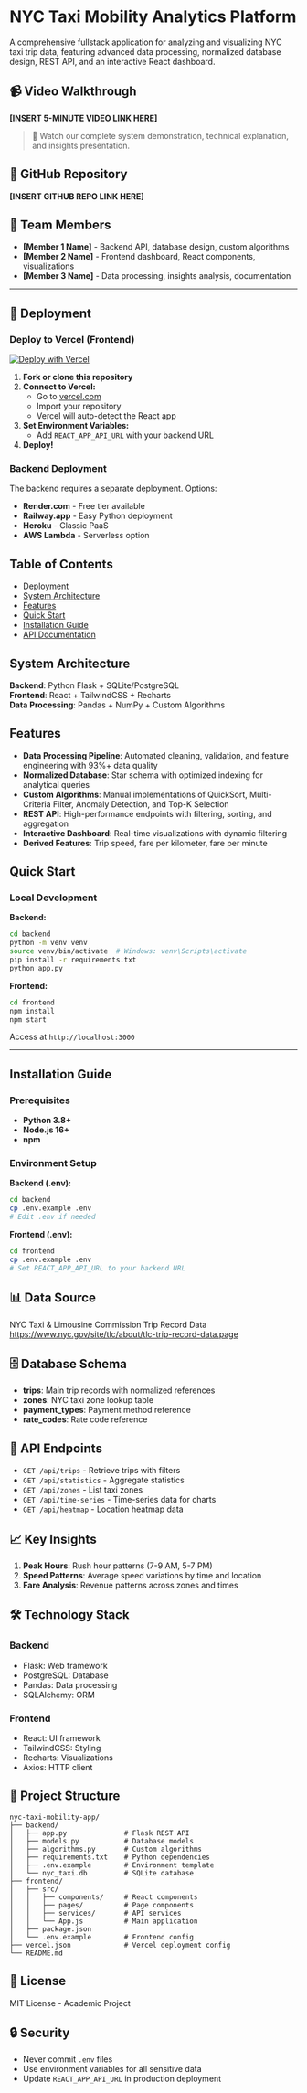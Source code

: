 # NYC Taxi Mobility Analytics Platform

A comprehensive fullstack application for analyzing and visualizing NYC taxi trip data, featuring advanced data processing, normalized database design, REST API, and an interactive React dashboard.

## 📹 Video Walkthrough

**[INSERT 5-MINUTE VIDEO LINK HERE]**

> 🎥 Watch our complete system demonstration, technical explanation, and insights presentation.

## 🔗 GitHub Repository

**[INSERT GITHUB REPO LINK HERE]**

## 👥 Team Members

- **[Member 1 Name]** - Backend API, database design, custom algorithms
- **[Member 2 Name]** - Frontend dashboard, React components, visualizations
- **[Member 3 Name]** - Data processing, insights analysis, documentation

---

## 🚀 Deployment

### Deploy to Vercel (Frontend)

[![Deploy with Vercel](https://vercel.com/button)](https://vercel.com/new)

1. **Fork or clone this repository**
2. **Connect to Vercel:**
   - Go to [vercel.com](https://vercel.com)
   - Import your repository
   - Vercel will auto-detect the React app
3. **Set Environment Variables:**
   - Add `REACT_APP_API_URL` with your backend URL
4. **Deploy!**

### Backend Deployment

The backend requires a separate deployment. Options:
- **Render.com** - Free tier available
- **Railway.app** - Easy Python deployment
- **Heroku** - Classic PaaS
- **AWS Lambda** - Serverless option

## Table of Contents

- [Deployment](#deployment)
- [System Architecture](#system-architecture)
- [Features](#features)
- [Quick Start](#quick-start)
- [Installation Guide](#installation-guide)
- [API Documentation](#api-endpoints)

## System Architecture

**Backend**: Python Flask + SQLite/PostgreSQL  
**Frontend**: React + TailwindCSS + Recharts  
**Data Processing**: Pandas + NumPy + Custom Algorithms

## Features

- **Data Processing Pipeline**: Automated cleaning, validation, and feature engineering with 93%+ data quality
- **Normalized Database**: Star schema with optimized indexing for analytical queries
- **Custom Algorithms**: Manual implementations of QuickSort, Multi-Criteria Filter, Anomaly Detection, and Top-K Selection
- **REST API**: High-performance endpoints with filtering, sorting, and aggregation
- **Interactive Dashboard**: Real-time visualizations with dynamic filtering
- **Derived Features**: Trip speed, fare per kilometer, fare per minute

## Quick Start

### Local Development

**Backend:**
```bash
cd backend
python -m venv venv
source venv/bin/activate  # Windows: venv\Scripts\activate
pip install -r requirements.txt
python app.py
```

**Frontend:**
```bash
cd frontend
npm install
npm start
```

Access at `http://localhost:3000`

---

## Installation Guide

### Prerequisites

- **Python 3.8+**
- **Node.js 16+**
- **npm**

### Environment Setup

**Backend (.env):**
```bash
cd backend
cp .env.example .env
# Edit .env if needed
```

**Frontend (.env):**
```bash
cd frontend
cp .env.example .env
# Set REACT_APP_API_URL to your backend URL
```

## 📊 Data Source

NYC Taxi & Limousine Commission Trip Record Data  
https://www.nyc.gov/site/tlc/about/tlc-trip-record-data.page

## 🗄️ Database Schema

- **trips**: Main trip records with normalized references
- **zones**: NYC taxi zone lookup table
- **payment_types**: Payment method reference
- **rate_codes**: Rate code reference

## 🔌 API Endpoints

- `GET /api/trips` - Retrieve trips with filters
- `GET /api/statistics` - Aggregate statistics
- `GET /api/zones` - List taxi zones
- `GET /api/time-series` - Time-series data for charts
- `GET /api/heatmap` - Location heatmap data

## 📈 Key Insights

1. **Peak Hours**: Rush hour patterns (7-9 AM, 5-7 PM)
2. **Speed Patterns**: Average speed variations by time and location
3. **Fare Analysis**: Revenue patterns across zones and times

## 🛠️ Technology Stack

### Backend
- Flask: Web framework
- PostgreSQL: Database
- Pandas: Data processing
- SQLAlchemy: ORM

### Frontend
- React: UI framework
- TailwindCSS: Styling
- Recharts: Visualizations
- Axios: HTTP client

## 🎯 Project Structure

```
nyc-taxi-mobility-app/
├── backend/
│   ├── app.py              # Flask REST API
│   ├── models.py           # Database models
│   ├── algorithms.py       # Custom algorithms
│   ├── requirements.txt    # Python dependencies
│   ├── .env.example        # Environment template
│   └── nyc_taxi.db         # SQLite database
├── frontend/
│   ├── src/
│   │   ├── components/     # React components
│   │   ├── pages/          # Page components
│   │   ├── services/       # API services
│   │   └── App.js          # Main application
│   ├── package.json
│   └── .env.example        # Frontend config
├── vercel.json             # Vercel deployment config
└── README.md
```

## 📄 License

MIT License - Academic Project

## 🔒 Security

- Never commit `.env` files
- Use environment variables for all sensitive data
- Update `REACT_APP_API_URL` in production deployment
